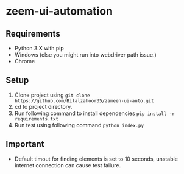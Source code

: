 # zeem-ui-automation
## Requirements
* Python 3.X with pip
* Windows (else you might run into webdriver path issue.)
* Chrome

## Setup
1. Clone project using ```git clone https://github.com/Bilalzahoor35/zameen-ui-auto.git```
2. cd to project directory.
3. Run following command to install dependencies ```pip install -r requirements.txt```
4. Run test using following command ```python index.py```

## Important 
* Default timout for finding elements is set to 10 seconds, unstable internet connection can cause test failure.
